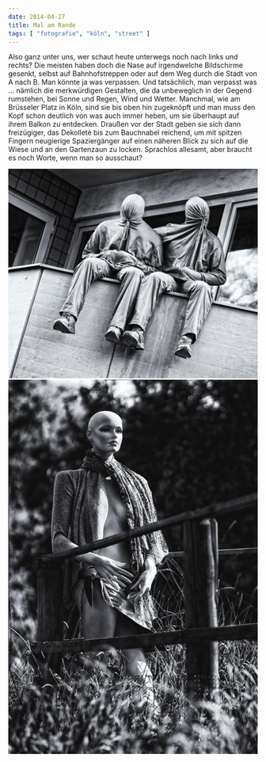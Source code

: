 ```yaml
---
date: 2014-04-27
title: Mal am Rande
tags: [ "fotografie", "köln", "street" ]
---
```


Also ganz unter uns, wer schaut heute unterwegs noch nach links und 
rechts? Die meisten haben doch die Nase auf irgendwelche Bildschirme 
gesenkt, selbst auf Bahnhofstreppen oder auf dem Weg durch die Stadt 
von A nach B. Man könnte ja was verpassen. Und tatsächlich, 
man verpasst was ... nämlich die merkwürdigen Gestalten, die da 
unbeweglich in der Gegend rumstehen, bei Sonne und Regen, Wind und 
Wetter. Manchmal, wie am Brüsseler Platz in Köln, sind sie bis oben 
hin zugeknöpft und man muss den Kopf schon deutlich von was auch 
immer heben, um sie überhaupt auf ihrem Balkon zu entdecken. Draußen 
vor der Stadt geben sie sich dann freizügiger, das Dekolleté bis zum 
Bauchnabel reichend, um mit spitzen Fingern neugierige Spaziergänger 
auf einen näheren Blick zu sich auf die Wiese und an den Gartenzaun 
zu locken. Sprachlos allesamt, aber braucht es noch Worte, wenn man 
so ausschaut?

![](images/20140420-0753-025-01.png "Schräge Vögel")
![](images/20140420-1514-010-01.png "Wetterfest")
